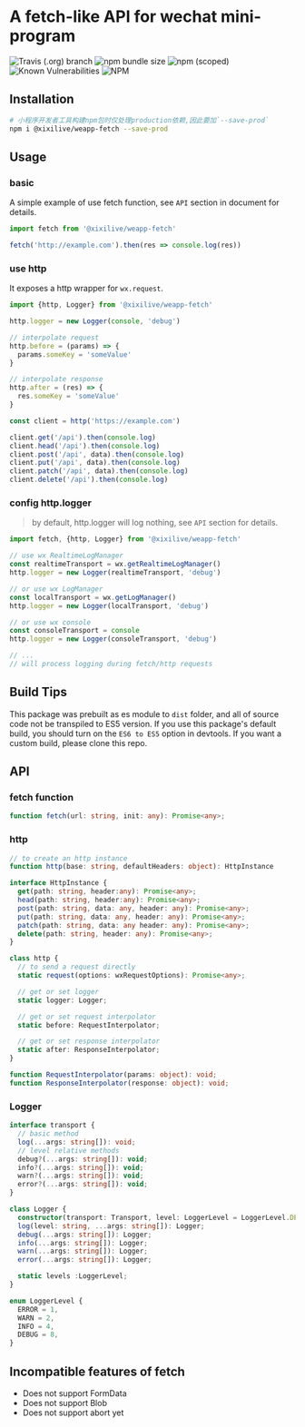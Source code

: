 # A fetch-like API for wechat mini-program

![Travis (.org) branch](https://img.shields.io/travis/xixilive/weapp-fetch/master)
![npm bundle size](https://img.shields.io/bundlephobia/min/@xixilive/weapp-fetch)
![npm (scoped)](https://img.shields.io/npm/v/@xixilive/weapp-fetch)
![Known Vulnerabilities](https://snyk.io/test/github/xixilive/weapp-fetch/badge.svg)
![NPM](https://img.shields.io/npm/l/@xixilive/weapp-fetch)

## Installation

```sh
# 小程序开发者工具构建npm包时仅处理production依赖,因此要加`--save-prod`
npm i @xixilive/weapp-fetch --save-prod
```

## Usage

### basic

A simple example of use fetch function, see `API` section in document for details.

```js
import fetch from '@xixilive/weapp-fetch'

fetch('http://example.com').then(res => console.log(res))
```

### use http

It exposes a http wrapper for `wx.request`.

```js
import {http, Logger} from '@xixilive/weapp-fetch'

http.logger = new Logger(console, 'debug')

// interpolate request
http.before = (params) => {
  params.someKey = 'someValue'
}

// interpolate response
http.after = (res) => {
  res.someKey = 'someValue'
}

const client = http('https://example.com')

client.get('/api').then(console.log)
client.head('/api').then(console.log)
client.post('/api', data).then(console.log)
client.put('/api', data).then(console.log)
client.patch('/api', data).then(console.log)
client.delete('/api').then(console.log)
```

### config http.logger

> by default, http.logger will log nothing, see `API` section for details.

```js
import fetch, {http, Logger} from '@xixilive/weapp-fetch'

// use wx RealtimeLogManager
const realtimeTransport = wx.getRealtimeLogManager()
http.logger = new Logger(realtimeTransport, 'debug')

// or use wx LogManager
const localTransport = wx.getLogManager()
http.logger = new Logger(localTransport, 'debug')

// or use wx console
const consoleTransport = console
http.logger = new Logger(consoleTransport, 'debug')

// ...
// will process logging during fetch/http requests
```

## Build Tips

This package was prebuilt as es module to `dist` folder, and all of source code not be transpiled to ES5 version.
If you use this package's default build, you should turn on the `ES6 to ES5` option in devtools.
If you want a custom build, please clone this repo.

## API

### fetch function

```ts
function fetch(url: string, init: any): Promise<any>;
```

### http

```ts
// to create an http instance
function http(base: string, defaultHeaders: object): HttpInstance

interface HttpInstance {
  get(path: string, header:any): Promise<any>;
  head(path: string, header:any): Promise<any>;
  post(path: string, data: any, header: any): Promise<any>;
  put(path: string, data: any, header: any): Promise<any>;
  patch(path: string, data: any header: any): Promise<any>;
  delete(path: string, header: any): Promise<any>;
}

class http {
  // to send a request directly
  static request(options: wxRequestOptions): Promise<any>;

  // get or set logger
  static logger: Logger;

  // get or set request interpolator
  static before: RequestInterpolator;

  // get or set response interpolator
  static after: ResponseInterpolator;
}

function RequestInterpolator(params: object): void;
function ResponseInterpolator(response: object): void;
```

### Logger

```ts
interface transport {
  // basic method
  log(...args: string[]): void;
  // level relative methods
  debug?(...args: string[]): void;
  info?(...args: string[]): void;
  warn?(...args: string[]): void;
  error?(...args: string[]): void;
}

class Logger {
  constructor(transport: Transport, level: LoggerLevel = LoggerLevel.DEBUG);
  log(level: string, ...args: string[]): Logger;
  debug(...args: string[]): Logger;
  info(...args: string[]): Logger;
  warn(...args: string[]): Logger;
  error(...args: string[]): Logger;

  static levels :LoggerLevel;
}

enum LoggerLevel {
  ERROR = 1,
  WARN = 2,
  INFO = 4,
  DEBUG = 8,
}
```

## Incompatible features of fetch

- Does not support FormData
- Does not support Blob
- Does not support abort yet



